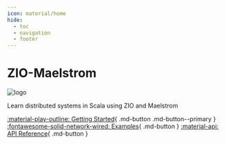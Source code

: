 ```yaml
---
icon: material/home
hide:
  - toc
  - navigation
  - footer
---
```


<div markdown="1" class="home-page">

# ZIO-Maelstrom

![logo](logo.svg)

<div markdown="1" class="big-quote">
Learn distributed systems in Scala using ZIO and Maelstrom
</div>

[:material-play-outline: Getting Started](getting-started/index.md){ .md-button .md-button--primary }
[:fontawesome-solid-network-wired: Examples](examples/index.md){ .md-button }
[:material-api: API Reference](api-reference/index.md){ .md-button }

</div>